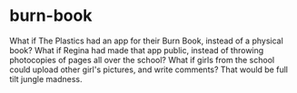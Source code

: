 # burn-book

What if The Plastics had an app for their Burn Book, instead of a physical book? What if Regina had made that app public, instead of throwing photocopies of pages all over the school? What if girls from the school could upload other girl's pictures, and write comments? That would be full tilt jungle madness.
